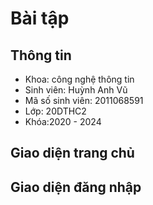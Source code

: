

# Bài tập 



 
## Thông tin
* Khoa: công nghệ thông tin
* Sinh viên: Huỳnh Anh Vũ
* Mã số sinh viên: 2011068591
* Lớp: 20DTHC2
* Khóa:2020 - 2024

## Giao diện trang chủ

## Giao diện đăng nhập
